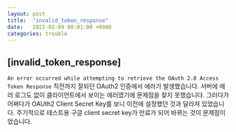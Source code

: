 ```yaml
---
layout: post
title:  "invalid_token_response"
date:   2022-02-09 00:01:00 +0900
categories: trouble
---
```


## [invalid_token_response]
`An error occurred while attempting to retrieve the OAuth 2.0 Access Token Response`
직전까지 잘되던 OAuth2 인증에서 에러가 발생했습니다. 
서버에 에러 로그도 없이 클라이언트에서 보이는 에러였기에 문제점을 찾지 못했습니다.
그러다가 어쩌다가 OAUth2 Client Secret Key를 보니 이전에 설정했던 것과 달라져 있었습니다.
주기적으로 테스트용 구글 client secret key가 만료가 되어 바뀌는 것이 문제점이었습니다. 
